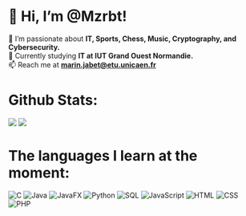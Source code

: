# 👋 Hi, I’m @Mzrbt!  

👀 I’m passionate about **IT, Sports, Chess, Music, Cryptography, and Cybersecurity.**  
🌱 Currently studying **IT at IUT Grand Ouest Normandie.**  
📫 Reach me at **marin.jabet@etu.unicaen.fr** 

# Github Stats:
![](https://github-readme-stats.vercel.app/api?username=Mzrbt&show_icons=true&theme=radical&hide_border=false&include_all_commits=true&count_private=true)
![](https://github-readme-stats.vercel.app/api/top-langs/?username=Mzrbt&theme=radical&hide_border=false&include_all_commits=true&count_private=true&layout=compact)

# The languages ​​I learn at the moment:
![C](https://img.shields.io/badge/Langage-C-black)
![Java](https://img.shields.io/badge/Langage-Java-blueviolet)
![JavaFX](https://img.shields.io/badge/Langage-JavaFX-red)
![Python](https://img.shields.io/badge/Langage-Python-orange)
![SQL](https://img.shields.io/badge/Langage-SQL-yellow)
![JavaScript](https://img.shields.io/badge/Langage-JavaScript-gold)
![HTML](https://img.shields.io/badge/Langage-HTML-blue)
![CSS](https://img.shields.io/badge/Langage-CSS-green)
![PHP](https://img.shields.io/badge/Langage-PHP-darkgreen)
